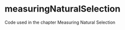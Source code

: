 measuringNaturalSelection
=========================

Code used in the chapter Measuring Natural Selection
